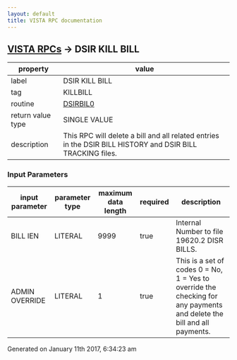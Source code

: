 ```yaml
---
layout: default
title: VISTA RPC documentation
---
```




## [VISTA RPCs](TableOfContent.md) &#8594; DSIR KILL BILL 

 property | value 
--- | --- 
 label | DSIR KILL BILL
 tag | KILLBILL
 routine | [DSIRBIL0](http://code.osehra.org/dox/Routine_DSIRBIL0_source.html)
 return value type | SINGLE VALUE
 description | This RPC will delete a bill and all related entries in the DSIR BILL HISTORY and DSIR BILL TRACKING files.

### Input Parameters

| input parameter | parameter type | maximum data length | required | description | 
| --- | --- | --- | --- | --- | 
| BILL IEN | LITERAL | 9999 | true | Internal Number to file 19620.2 DISR BILLS. | 
| ADMIN OVERRIDE | LITERAL | 1 | true | This is a set of codes 0 = No, 1 = Yes to override the checking for any payments and delete the bill and all payments. | 




Generated on January 11th 2017, 6:34:23 am